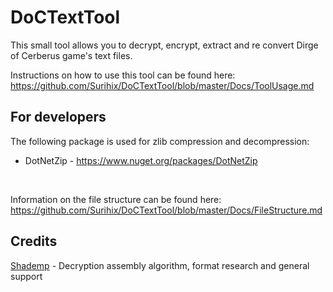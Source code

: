 # DoCTextTool
This small tool allows you to decrypt, encrypt, extract and re convert Dirge of Cerberus game's text files.

Instructions on how to use this tool can be found here: 
<br>https://github.com/Surihix/DoCTextTool/blob/master/Docs/ToolUsage.md

## For developers
The following package is used for zlib compression and decompression:
- DotNetZip - https://www.nuget.org/packages/DotNetZip
<br>

Information on the file structure can be found here:
<br>https://github.com/Surihix/DoCTextTool/blob/master/Docs/FileStructure.md
## Credits
[Shademp](https://github.com/Shademp) - Decryption assembly algorithm, format research and general support
